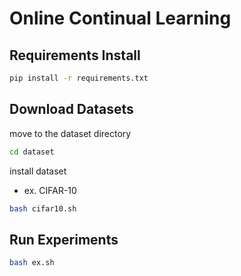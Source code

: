 # Online Continual Learning

## Requirements Install
```bash
pip install -r requirements.txt
```

## Download Datasets
move to the dataset directory
```bash
cd dataset
```

install dataset
- ex. CIFAR-10
```bash
bash cifar10.sh 
```

## Run Experiments
```bash
bash ex.sh 
```
<!-- 
- cifar10
```bash
CUDA_VISIBLE_DEVICES=0 python main.py --logdir logs/[logging_dir] --method [method_name] --model [model_name] --random_seed [random_seed] --stream [setup_name]
```


- cifar100
```bash
CUDA_VISIBLE_DEVICES=0 python main.py --logdir logs/[logging_dir] --method [method_name] --model [model_name] --random_seed [random_seed] --stream [setup_name] --dataset cifar100 --memory_size 2000 --num_iters 3
``` --> 
